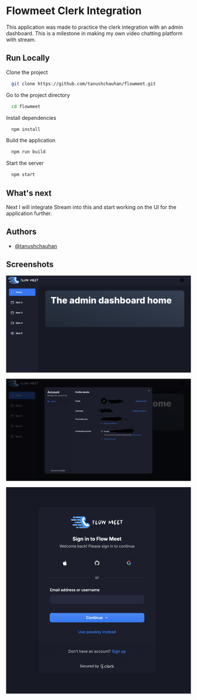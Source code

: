 # Flowmeet Clerk Integration

This application was made to practice the clerk integration with an admin dashboard. This is a milestone in making my own video chatting platform with stream.

## Run Locally

Clone the project

```bash
  git clone https://github.com/tanushchauhan/flowmeet.git
```

Go to the project directory

```bash
  cd flowmeet
```

Install dependencies

```bash
  npm install
```

Build the application

```bash
  npm run build
```

Start the server

```bash
  npm start
```

## What's next

Next I will integrate Stream into this and start working on the UI for the application further.

## Authors

- [@tanushchauhan](https://github.com/tanushchauhan)

## Screenshots

![App Screenshot](https://raw.githubusercontent.com/tanushchauhan/flowmeet/main/screenshots/1.png)

![App Screenshot](https://raw.githubusercontent.com/tanushchauhan/flowmeet/main/screenshots/2.png)

![App Screenshot](https://raw.githubusercontent.com/tanushchauhan/flowmeet/main/screenshots/3.png)
